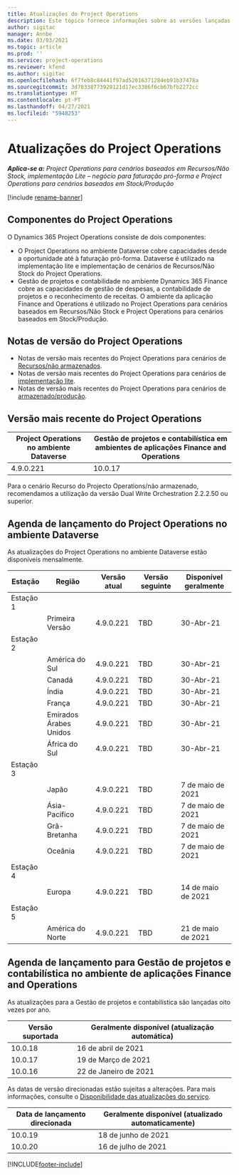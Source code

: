 ```yaml
---
title: Atualizações do Project Operations
description: Este tópico fornece informações sobre as versões lançadas do Dynamics 365 Project Operations.
author: sigitac
manager: Annbe
ms.date: 03/03/2021
ms.topic: article
ms.prod: ''
ms.service: project-operations
ms.reviewer: kfend
ms.author: sigitac
ms.openlocfilehash: 6f7feb8c84441f97ad52016371284eb91b37478a
ms.sourcegitcommit: 3d78338773929121d17ec3386f6cb67bfb2272cc
ms.translationtype: HT
ms.contentlocale: pt-PT
ms.lasthandoff: 04/27/2021
ms.locfileid: "5948253"
---
```

# <a name="project-operations-updates"></a>Atualizações do Project Operations

_**Aplica-se a:** Project Operations para cenários baseados em Recursos/Não Stock, implementação Lite – negócio para faturação pró-forma e Project Operations para cenários baseados em Stock/Produção_

[!include [rename-banner](~/includes/cc-data-platform-banner.md)]

## <a name="project-operations-components"></a>Componentes do Project Operations

O Dynamics 365 Project Operations consiste de dois componentes:

- O Project Operations no ambiente Dataverse cobre capacidades desde a oportunidade até à faturação pró-forma. Dataverse é utilizado na implementação lite e implementação de cenários de Recursos/Não Stock do Project Operations.
- Gestão de projetos e contabilidade no ambiente Dynamics 365 Finance cobre as capacidades de gestão de despesas, a contabilidade de projetos e o reconhecimento de receitas. O ambiente da aplicação Finance and Operations é utilizado no Project Operations para cenários baseados em Recursos/Não Stock e Project Operations para cenários baseados em Stock/Produção.

## <a name="project-operations-release-notes"></a>Notas de versão do Project Operations
- Notas de versão mais recentes do Project Operations para cenários de [Recursos/não armazenados](whats-new-apr-2021-resource-based.md).
- Notas de versão mais recentes do Project Operations para cenários de [implementação lite](../pro/whats-new/whats-new-apr-2021-lite.md).
- Notas de versão mais recentes do Project Operations para cenários de [armazenado/produção](../prod-pma/whats-new/whats-new-mar-2021-stocked.md).

## <a name="project-operations-latest-version"></a>Versão mais recente do Project Operations

| Project Operations no ambiente Dataverse | Gestão de projetos e contabilística em ambientes de aplicações Finance and Operations | 
| --- | --- |
| 4.9.0.221 | 10.0.17 |

Para o cenário Recurso do Projecto Operations/não armazenado, recomendamos a utilização da versão Dual Write Orchestration 2.2.2.50 ou superior.

## <a name="release-schedule-for-project-operations-on-dataverse-environment"></a>Agenda de lançamento do Project Operations no ambiente Dataverse

As atualizações do Project Operations no ambiente Dataverse estão disponíveis mensalmente. 

| Estação   | Região        | Versão atual | Versão seguinte | Disponível geralmente |
|-----------|---------------|-----------------|--------------|---------------------|
| Estação 1 |   &nbsp;      |    &nbsp;       | &nbsp;       |      &nbsp;         |
|   &nbsp;  | Primeira Versão |  4.9.0.221       | TBD     | 30-Abr-21           |
| Estação 2 |   &nbsp;      |    &nbsp;       | &nbsp;       |      &nbsp;         |
|   &nbsp;  | América do Sul |  4.9.0.221       | TBD     | 30-Abr-21           |
|    &nbsp; | Canadá        |  4.9.0.221       | TBD     | 30-Abr-21           |
|   &nbsp;  | Índia         |  4.9.0.221       | TBD     | 30-Abr-21           |
|   &nbsp;  | França         |  4.9.0.221       | TBD     | 30-Abr-21           |
|   &nbsp;  | Emirados Árabes Unidos         |  4.9.0.221       | TBD     | 30-Abr-21           |
|   &nbsp;  | África do Sul         |  4.9.0.221       | TBD     | 30-Abr-21           |
| Estação 3  |      &nbsp;   |     &nbsp;      |     &nbsp;   |      &nbsp;         |
|   &nbsp;  | Japão         |  4.9.0.221       | TBD     | 7 de maio de 2021           |
|   &nbsp;  | Ásia-Pacífico  |  4.9.0.221       | TBD     | 7 de maio de 2021           |
|   &nbsp;  | Grã-Bretanha |  4.9.0.221       | TBD     | 7 de maio de 2021           |
|   &nbsp;  | Oceânia       |  4.9.0.221       | TBD     | 7 de maio de 2021           |
| Estação 4 |     &nbsp;    |     &nbsp;      |     &nbsp;   |      &nbsp;         |
|   &nbsp;  | Europa        |  4.9.0.221       | TBD     | 14 de maio de 2021           |
| Estação 5 |     &nbsp;    |     &nbsp;      |     &nbsp;   |      &nbsp;         |
|   &nbsp;  | América do Norte |  4.9.0.221       | TBD     | 21 de maio de 2021           |

## <a name="release-schedule-for-project-management-and-accounting-in-the-finance-and-operations-apps-environment"></a>Agenda de lançamento para Gestão de projetos e contabilística no ambiente de aplicações Finance and Operations

As atualizações para a Gestão de projetos e contabilística são lançadas oito vezes por ano.

| Versão suportada | Geralmente disponível (atualização automática) |
| --- | --- |
| 10.0.18 | 16 de abril de 2021 |
| 10.0.17 | 19 de Março de 2021 |
| 10.0.16 | 22 de Janeiro de 2021 |


As datas de versão direcionadas estão sujeitas a alterações. Para mais informações, consulte o [Disponibilidade das atualizações do serviço](/dynamics365/fin-ops-core/fin-ops/get-started/public-preview-releases?toc=%2fdynamics365%2ffinance%2ftoc.json).

| Data de lançamento direcionada | Geralmente disponível (atualizado automaticamente) |
| --- | --- |
| 10.0.19 | 18 de junho de 2021 |
| 10.0.20 | 16 de julho de 2021 |


[!INCLUDE[footer-include](../includes/footer-banner.md)]